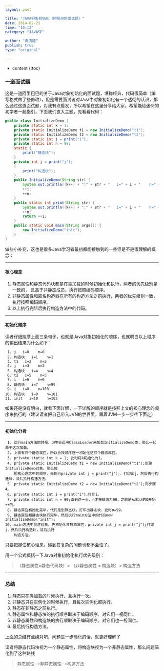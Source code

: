 ```yaml
---
layout: post

title: "JAVA对象初始化（阿里巴巴面试题）"
date: 2014-02-21
time: "10:12"
category: "JAVASE"

author: "袁慎建"
publish: true
type: "original"

---
```


* content
{:toc}



### 一道面试题
这是一道阿里巴巴的关于Java对象初始化的面试题，堪称经典，代码很简单（编写格式做了些修改），但是需要面试者对Java中对象初始化有一个透彻的认识，那么通过这道面试题，对我有点启发，所以希望在这里分享给大家，希望能给迷惘的初学者一起指引，下面我们直入主题，先看看代码：

```java
public class InitializeDemo {
	private static int k = 1;
	private static InitializeDemo t1 = new InitializeDemo("t1");
	private static InitializeDemo t2 = new InitializeDemo("t2");
	private static int i = print("i");
	private static int n = 99;
	static {
		print("静态块");
	}
	private int j = print("j");
	{
		print("构造块");
	}
	public InitializeDemo(String str) {
		System.out.println((k++) + ":" + str + "   i=" + i + "    n=" + n);
		++i;
		++n;
	}
	public static int print(String str) {
		System.out.println((k++) + ":" + str + "   i=" + i + "    n=" + n);
		++n;
		return ++i;
	}
	public static void main(String args[]) {
		new InitializeDemo("init");
	}
}
```

做些小补充，这也是很多Java学习者最初都能接触到的一些但是不是很理解的概念：

---

#### 核心理念
1. 静态属性和静态代码块都是在类加载的时候初始化和执行，两者的优先级别是一致的，
  且高于非静态成员，执行按照编码顺序。
2. 非静态属性和匿名构造器在所有的构造方法之前执行，两者的优先级别一致，执行按照编码顺序。
3. 以上执行完毕后执行构造方法中的代码。

---

#### 初始化顺序
读者仔细揣摩上面三条句子，也就是Java对象初始化的顺序，也就明白以上程序的输出结果为什么如下：

```
 1. j   i=0    n=0
 2. 构造块   i=1    n=1
 3. t1   i=2    n=2
 4. j   i=3    n=3
 5. 构造块   i=4    n=4
 6. t2   i=5    n=5
 7. i   i=6    n=6
 8. 静态块   i=7    n=99
 9. j   i=8    n=100
10. 构造块   i=9    n=101
11. init   i=10    n=102
```

如果还是没有明白，就看下面详解，一下详解的顺序就是按照上文的核心理念的顺序来执行的（建议读者把自己带入JVN的世界里，跟着JVM一步一步往下面走）

---

#### 初始化分析

```
 1. 运行main方法的时候，JVM会调用ClassLoader来加载InitializeDemo类，那么一起源于这次加载。
 2. 上面有四个静态属性，所以会按顺序逐一初始化这四个静态属性。
 3. private static int k = 1; 此时将k初始化为1。
 4. private static InitializeDemo t1 = new InitializeDemo("t1");创建InitializeDemo对象，那么按
    照核心理念中的顺序，先执行private int j = print("j");，打印出j，然后执行构造块，最后执行构造方法。
 5. private static InitializeDemo t2 = new InitializeDemo("t2");同步骤4。
 6. private static int i = print("i");打印i。
 7. private static int n = 99;直到这一步，n才被赋值为99，之前是从默认的0开始++的。
 8. 静态属性初始化完毕，代码走到静态块，打印出静态块，此时n=99。
 9. 静态属性和静态块执行完毕，然后执行main方法中的代码new InitializeDemo("init");
10. main方法中创建对象，先初始化非静态属性，private int j = print("j");打印j，然后执行构造块，最后执行
    构造方法。
```
只要把握住核心理念，碰到在复杂的问题也都不会怕了。

用一个公式概括一下Java对象初始化执行优先级别：

>（静态属性=静态代码块）> （非静态属性 = 构造块）> 构造方法

---

### 总结
1. 静态只在类加载的时候执行，且执行一次。
2. 非静态只在实例化的时候执行，且每次实例化都执行。
3. 静态在非静态之前执行。
4. 静态属性和静态块的执行顺序取决于编码顺序，对它们一视同仁。
5. 非静态属性和构造块的执行顺取决于编码顺序，对它们也一视同仁。
6. 最后执行构造方法。

上面的总结有点绕对吧，问题进一步简化的话，就更好理解了

读者将静态代码块视为一个静态属性，将构造块视为一个非静态属性，那么问题简化到了这种路线

>静态属性-->非静态属性-->构造方法


